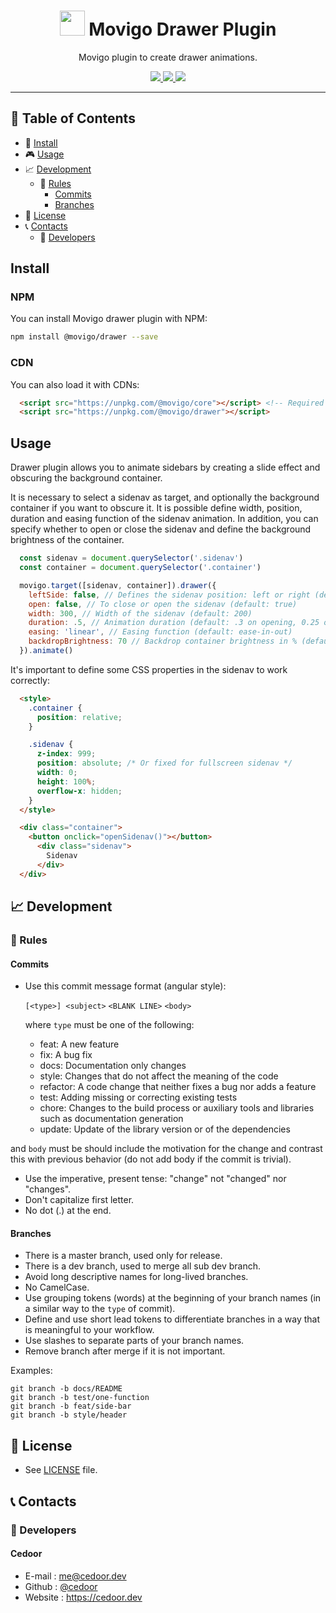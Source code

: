 <p align="center">
    <h1 align="center">
        <img width="40" src="https://raw.githubusercontent.com/movigo/core/master/resources/icon.png">
        Movigo Drawer Plugin
    </h1>
    <p align="center">Movigo plugin to create drawer animations.</p>
</p>
    
<p align="center">
    <a href="https://github.com/movigo/drawer/blob/master/LICENSE" target="_blank">
        <img src="https://img.shields.io/github/license/movigo/drawer.svg?style=flat-square">
    </a>
    <a href="https://david-dm.org/movigo/drawer" target="_blank">
        <img src="https://img.shields.io/david/movigo/drawer.svg?style=flat-square">
    </a>
    <a href="https://david-dm.org/movigo/drawer?type=dev" target="_blank">
        <img src="https://img.shields.io/david/dev/movigo/drawer.svg?style=flat-square">
    </a>
</p>

________________________________

## :paperclip: Table of Contents
- :hammer: [Install](#hammer-install)
- :video_game: [Usage](#video_game-usage)
- :chart_with_upwards_trend: [Development](#chart_with_upwards_trend-development)
  - :scroll: [Rules](#scroll-rules)
    - [Commits](#commits)
    - [Branches](#branches)
- :page_facing_up: [License](#page_facing_up-license)
- :telephone_receiver: [Contacts](#telephone_receiver-contacts)
  - :boy: [Developers](#boy-developers)

## Install

### NPM

You can install Movigo drawer plugin with NPM:

```bash
npm install @movigo/drawer --save
```
    
### CDN

You can also load it with CDNs:
    
```html
  <script src="https://unpkg.com/@movigo/core"></script> <!-- Required dependency -->
  <script src="https://unpkg.com/@movigo/drawer"></script>
```

## Usage

Drawer plugin allows you to animate sidebars by creating a slide effect and obscuring the background container.

It is necessary to select a sidenav as target, and optionally the background container if you want to obscure it. It is possible define width, position, duration and easing function of the sidenav animation. In addition, you can specify whether to open or close the sidenav and define the background brightness of the container.

```js
  const sidenav = document.querySelector('.sidenav')
  const container = document.querySelector('.container')

  movigo.target([sidenav, container]).drawer({
    leftSide: false, // Defines the sidenav position: left or right (default: true)
    open: false, // To close or open the sidenav (default: true)
    width: 300, // Width of the sidenav (default: 200)
    duration: .5, // Animation duration (default: .3 on opening, 0.25 on closing)
    easing: 'linear', // Easing function (default: ease-in-out)
    backdropBrightness: 70 // Backdrop container brightness in % (default: 60)
  }).animate()
```

It's important to define some CSS properties in the sidenav to work correctly:

```html
  <style>
    .container {
      position: relative;
    }

    .sidenav {
      z-index: 999;
      position: absolute; /* Or fixed for fullscreen sidenav */
      width: 0;
      height: 100%;
      overflow-x: hidden;
    }
  </style>

  <div class="container">
    <button onclick="openSidenav()"></button>
      <div class="sidenav">
        Sidenav
      </div>
  </div>
```

## :chart_with_upwards_trend: Development

### :scroll: Rules

#### Commits

* Use this commit message format (angular style):  

    `[<type>] <subject>`
    `<BLANK LINE>`
    `<body>`

    where `type` must be one of the following:

    - feat: A new feature
    - fix: A bug fix
    - docs: Documentation only changes
    - style: Changes that do not affect the meaning of the code
    - refactor: A code change that neither fixes a bug nor adds a feature
    - test: Adding missing or correcting existing tests
    - chore: Changes to the build process or auxiliary tools and libraries such as documentation generation
    - update: Update of the library version or of the dependencies

and `body` must be should include the motivation for the change and contrast this with previous behavior (do not add body if the commit is trivial). 

* Use the imperative, present tense: "change" not "changed" nor "changes".
* Don't capitalize first letter.
* No dot (.) at the end.

#### Branches

* There is a master branch, used only for release.
* There is a dev branch, used to merge all sub dev branch.
* Avoid long descriptive names for long-lived branches.
* No CamelCase.
* Use grouping tokens (words) at the beginning of your branch names (in a similar way to the `type` of commit).
* Define and use short lead tokens to differentiate branches in a way that is meaningful to your workflow.
* Use slashes to separate parts of your branch names.
* Remove branch after merge if it is not important.

Examples:
    
    git branch -b docs/README
    git branch -b test/one-function
    git branch -b feat/side-bar
    git branch -b style/header

## :page_facing_up: License
* See [LICENSE](https://github.com/movigo/drawer/blob/master/LICENSE) file.

## :telephone_receiver: Contacts
### :boy: Developers

#### Cedoor
* E-mail : me@cedoor.dev
* Github : [@cedoor](https://github.com/cedoor)
* Website : https://cedoor.dev
